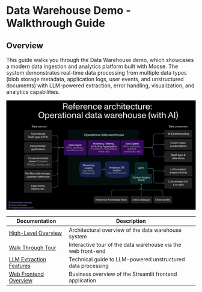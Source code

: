# Data Warehouse Demo - Walkthrough Guide

## Overview
This guide walks you through the Data Warehouse demo, which showcases a modern data ingestion and analytics platform built with Moose. The system demonstrates real-time data processing from multiple data types (blob storage metadata, application logs, user events, and unstructured documents) with LLM-powered extraction, error handling, visualization, and analytics capabilities.

![Data Warehouse Architecture](./ODW-architecture.jpg)

| Documentation | Description |
|---------------|-------------|
| [High-Level Overview](./high-level-overview.md) | Architectural overview of the data warehouse system |
| [Walk Through Tour](./walkthrough.md) | Interactive tour of the data warehouse via the web front-end |
| [LLM Extraction Features](./llm-extraction-improvements.md) | Technical guide to LLM-powered unstructured data processing |
| [Web Frontend Overview](./web-front-end.md) | Business overview of the Streamlit frontend application |

